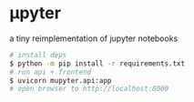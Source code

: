 # µpyter

a tiny reimplementation of jupyter notebooks

```bash
# install deps
$ python -m pip install -r requirements.txt
# run api + frontend
$ uvicorn mupyter.api:app
# open browser to http://localhost:8000
```
